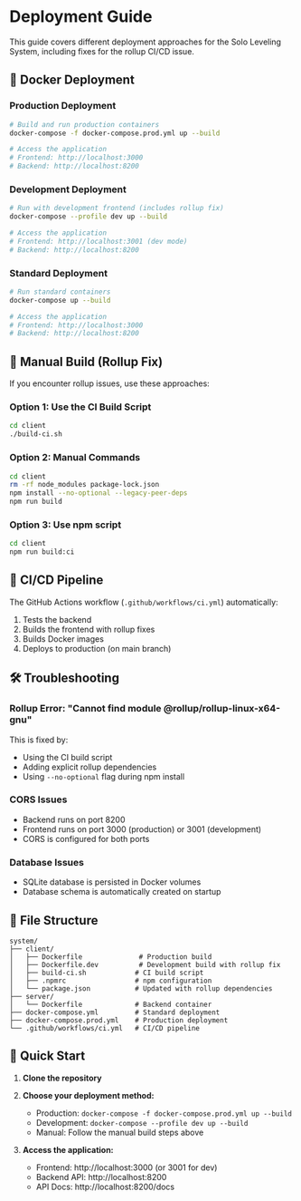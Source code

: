# Deployment Guide

This guide covers different deployment approaches for the Solo Leveling System, including fixes for the rollup CI/CD issue.

## 🐳 Docker Deployment

### Production Deployment
```bash
# Build and run production containers
docker-compose -f docker-compose.prod.yml up --build

# Access the application
# Frontend: http://localhost:3000
# Backend: http://localhost:8200
```

### Development Deployment
```bash
# Run with development frontend (includes rollup fix)
docker-compose --profile dev up --build

# Access the application
# Frontend: http://localhost:3001 (dev mode)
# Backend: http://localhost:8200
```

### Standard Deployment
```bash
# Run standard containers
docker-compose up --build

# Access the application
# Frontend: http://localhost:3000
# Backend: http://localhost:8200
```

## 🔧 Manual Build (Rollup Fix)

If you encounter rollup issues, use these approaches:

### Option 1: Use the CI Build Script
```bash
cd client
./build-ci.sh
```

### Option 2: Manual Commands
```bash
cd client
rm -rf node_modules package-lock.json
npm install --no-optional --legacy-peer-deps
npm run build
```

### Option 3: Use npm script
```bash
cd client
npm run build:ci
```

## 🚀 CI/CD Pipeline

The GitHub Actions workflow (`.github/workflows/ci.yml`) automatically:
1. Tests the backend
2. Builds the frontend with rollup fixes
3. Builds Docker images
4. Deploys to production (on main branch)

## 🛠️ Troubleshooting

### Rollup Error: "Cannot find module @rollup/rollup-linux-x64-gnu"
This is fixed by:
- Using the CI build script
- Adding explicit rollup dependencies
- Using `--no-optional` flag during npm install

### CORS Issues
- Backend runs on port 8200
- Frontend runs on port 3000 (production) or 3001 (development)
- CORS is configured for both ports

### Database Issues
- SQLite database is persisted in Docker volumes
- Database schema is automatically created on startup

## 📁 File Structure

```
system/
├── client/
│   ├── Dockerfile              # Production build
│   ├── Dockerfile.dev          # Development build with rollup fix
│   ├── build-ci.sh            # CI build script
│   ├── .npmrc                 # npm configuration
│   └── package.json           # Updated with rollup dependencies
├── server/
│   └── Dockerfile             # Backend container
├── docker-compose.yml         # Standard deployment
├── docker-compose.prod.yml    # Production deployment
└── .github/workflows/ci.yml   # CI/CD pipeline
```

## 🎯 Quick Start

1. **Clone the repository**
2. **Choose your deployment method:**
   - Production: `docker-compose -f docker-compose.prod.yml up --build`
   - Development: `docker-compose --profile dev up --build`
   - Manual: Follow the manual build steps above

3. **Access the application:**
   - Frontend: http://localhost:3000 (or 3001 for dev)
   - Backend API: http://localhost:8200
   - API Docs: http://localhost:8200/docs
